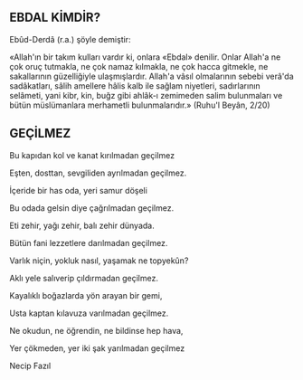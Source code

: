 ## EBDAL KİMDİR?

Ebûd-Derdâ (r.a.) şöyle demiştir:

«Allah'ın bir takım kulları vardır ki, on­lara «Ebdal» denilir. Onlar Allah'a ne çok oruç tutmakla, ne çok namaz kılmakla, ne çok hac­ca gitmekle, ne sakallarının güzelliğiyle ulaşmışlardır. Allah'a vâsıl olmalarının sebebi verâ'da sadâkatları, sâlih amellere hâlis kalb ile sağlam niyetleri, sadırlarının selâmeti, yani kibr, kin, buğz gibi ahlâk-ı zemimeden salim bulunmaları ve bütün müslümanlara merha­metli bulunmalarıdır.» (Ruhu'l Beyân, 2/20)

## GEÇİLMEZ

Bu kapıdan kol ve kanat kırılmadan geçilmez

Eşten, dosttan, sevgiliden ayrılmadan geçilmez.

İçeride bir has oda, yeri samur döşeli

Bu odada gelsin diye çağrılmadan geçilmez.

Eti zehir, yağı zehir, balı zehir dünyada.

Bütün fani lezzetlere darılmadan geçilmez.

Varlık niçin, yokluk nasıl, yaşamak ne topyekûn?

Aklı yele salıverip çıldırmadan geçilmez.

Kayalıklı boğazlarda yön arayan bir gemi,

Usta kaptan kılavuza varılmadan geçilmez.

Ne okudun, ne öğrendin, ne bildinse hep hava,

Yer çökmeden, yer iki şak yarılmadan geçil­mez

Necip Fazıl
